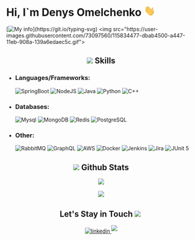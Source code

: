 
# Hi, I`m Denys Omelchenko <img src="https://raw.githubusercontent.com/ABSphreak/ABSphreak/master/gifs/Hi.gif" width="30px">

[![My info](https://readme-typing-svg.herokuapp.com?font=Fira+Code&weight=600&size=30&pause=100&width=435&lines=Software+Engineer;Open+source+developer;Active+Reseacher;Backend+developer;)](https://git.io/typing-svg)
<img src="https://user-images.githubusercontent.com/73097560/115834477-dbab4500-a447-11eb-908a-139a6edaec5c.gif">

<div align="center">

  ## <img src="https://media2.giphy.com/media/QssGEmpkyEOhBCb7e1/giphy.gif?cid=ecf05e47a0n3gi1bfqntqmob8g9aid1oyj2wr3ds3mg700bl&rid=giphy.gif" width ="25"><b> Skills </b>
</div>

- ### **Languages/Frameworks**:

  ![SpringBoot](https://img.shields.io/badge/SpringBoot%20-%2300599C.svg?style=for-the-badge&logo=c%2B%2B&logoColor=white)
  ![NodeJS](https://img.shields.io/badge/Node.js-43853D?style=for-the-badge&logo=node.js&logoColor=white)
  ![Java](https://img.shields.io/badge/Java%20-%232370ED.svg?style=for-the-badge&logo=c&logoColor=white)
  ![Python](https://img.shields.io/badge/Python-3776AB?style=for-the-badge&logo=python&logoColor=white)
  ![C++](https://img.shields.io/badge/c++-%2300599C.svg?style=for-the-badge&logo=c%2B%2B&logoColor=white)
- ### **Databases**:

  ![Mysql](https://img.shields.io/badge/MySQL-00000F?style=for-the-badge&logo=mysql&logoColor=white)
  ![MongoDB](https://img.shields.io/badge/MongoDB-4EA94B?style=for-the-badge&logo=mongodb&logoColor=white)
  ![Redis](https://img.shields.io/badge/redis-%23DD0031.svg?&style=for-the-badge&logo=redis&logoColor=white)
  ![PostgreSQL](https://img.shields.io/badge/PostgreSQL-316192?style=for-the-badge&logo=postgresql&logoColor=white)
- ### **Other**:

  ![RabbitMQ](https://img.shields.io/badge/rabbitmq-%23FF6600.svg?&style=for-the-badge&logo=rabbitmq&logoColor=white)
  ![GraphQL](https://img.shields.io/badge/-GraphQL-E10098?style=for-the-badge&logo=graphql&logoColor=white)
  ![AWS](https://img.shields.io/badge/AWS-%23FF9900.svg?style=for-the-badge&logo=amazon-aws&logoColor=white)
  ![Docker](https://img.shields.io/badge/docker-%230db7ed.svg?style=for-the-badge&logo=docker&logoColor=white)
  ![Jenkins](https://img.shields.io/badge/Jenkins-D24939?style=for-the-badge&logo=Jenkins&logoColor=white)
  ![Jira](https://img.shields.io/badge/Jira-0052CC?style=for-the-badge&logo=Jira&logoColor=white)
  ![JUnit 5](https://img.shields.io/badge/JUnit5-25A162.svg?style=for-the-badge&logo=JUnit5&logoColor=white)
<div align="center">

## <img src="https://media.giphy.com/media/iY8CRBdQXODJSCERIr/giphy.gif" width="35"><b> Github Stats </b>
</div>
<div align="center">

<a href="https://https://github.com/denomelcheko/">
 <p align="center">
    <a href="https://git.io/streak-stats"><img src="https://streak-stats.demolab.com/?user=denomelchenko&theme=blue-green"/></a>
 </p>
</a>
<p>
  <img src="https://user-images.githubusercontent.com/73097560/115834477-dbab4500-a447-11eb-908a-139a6edaec5c.gif">
</p>

## <b> Let's Stay in Touch</b>  <img src="https://github.com/Anmol-Baranwal/Cool-GIFs-For-GitHub/assets/74038190/6f564d9a-467a-4bba-ad3a-8527c8ab79ae" width="50">&nbsp;


<div align='center'>
  <a href="https://www.linkedin.com/in/denys-omelchenko/" target="_blank">
    <img src="https://img.shields.io/badge/linkedin:  Denys Omelchenko-%2300acee.svg?color=405DE6&style=for-the-badge&logo=linkedin&logoColor=white" alt=linkedin style="margin-bottom: 5px;"/>
  </a>

  <a href="mailto:domelchenko@gmail.com" target="_blank">
    <img src="https://img.shields.io/badge/gmail:   domelchenko@gmail.com-%23EA4335.svg?style=for-the-badge&logo=gmail&logoColor=white" t=mail style="margin-bottom: 5px;" />
  </a>

</div>
